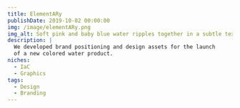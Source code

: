 ```yaml
---
title: ElementARy
publishDate: 2019-10-02 00:00:00
img: /image/elementARy.png
img_alt: Soft pink and baby blue water ripples together in a subtle texture.
description: |
  We developed brand positioning and design assets for the launch
  of a new colored water product.
niches:
  - IaC
  - Graphics
tags:
  - Design
  - Branding
---
```


